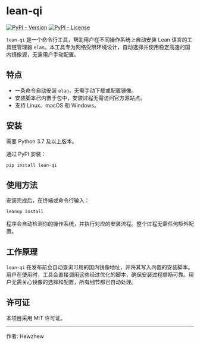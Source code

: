 # lean-qi

[![PyPI - Version](https://img.shields.io/pypi/v/lean-qi)](https://pypi.org/project/lean-qi/)
[![PyPI - License](https://img.shields.io/pypi/l/lean-qi)](https://pypi.org/project/lean-qi/)

`lean-qi` 是一个命令行工具，帮助用户在不同操作系统上自动安装 Lean 语言的工具链管理器 `elan`。本工具专为网络受限环境设计，自动选择并使用稳定高速的国内镜像源，无需用户手动配置。

## 特点

- 一条命令自动安装 `elan`，无需手动下载或配置镜像。
- 安装脚本已内置于包中，安装过程无需访问官方源站点。
- 支持 Linux、macOS 和 Windows。

## 安装

需要 Python 3.7 及以上版本。

通过 PyPI 安装：

```bash
pip install lean-qi
```

## 使用方法

安装完成后，在终端或命令行输入：

```bash
leanup install
```

程序会自动检测你的操作系统，并执行对应的安装流程。整个过程无需任何额外配置。

## 工作原理

`lean-qi` 在发布前会自动查询可用的国内镜像地址，并将其写入内置的安装脚本。用户在使用时，工具会直接调用这些经过优化的脚本，确保安装过程顺畅可靠。用户无需关心镜像的选择和配置，所有细节都已自动处理。

## 许可证

本项目采用 MIT 许可证。

---

作者: Hewzhew